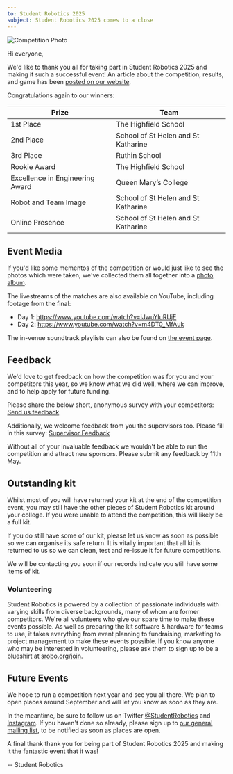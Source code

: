```yaml
---
to: Student Robotics 2025
subject: Student Robotics 2025 comes to a close
---
```


![Competition Photo](https://studentrobotics.org/images/content/blog/sr2025/sr2025-photo.jpg)

Hi everyone,

We'd like to thank you all for taking part in Student Robotics 2025 and making it such a successful event! An article about the competition, results, and game has been [posted on our website](https://studentrobotics.org/blog/2025-04-24-ths-win-sr2025/).

Congratulations again to our winners:

| Prize                           | Team
|---------------------------------|--------------------------------
| 1st Place                       | The Highfield School
| 2nd Place                       | School of St Helen and St Katharine
| 3rd Place                       | Ruthin School
| Rookie Award                    | The Highfield School
| Excellence in Engineering Award | Queen Mary’s College
| Robot and Team Image            | School of St Helen and St Katharine
| Online Presence                 | School of St Helen and St Katharine

## Event Media

If you'd like some mementos of the competition or would just like to see the photos which were taken, we've collected them all together into a [photo album](https://photos.app.goo.gl/4r4fTHbxAA3wtXWC8).

The livestreams of the matches are also available on YouTube, including footage from the final:

* Day 1: https://www.youtube.com/watch?v=iJwuYluRUjE
* Day 2: https://www.youtube.com/watch?v=m4DT0_MfAuk

The in-venue soundtrack playlists can also be found on [the event page](https://studentrobotics.org/events/sr2025/competition/#soundtrack).

## Feedback

We'd love to get feedback on how the competition was for you and your competitors this year, so we know what we did well, where we can improve, and to help apply for future funding.

Please share the below short, anonymous survey with your competitors: [Send us feedback](https://forms.gle/J1c5z8uzmHnxvGGK8)

Additionally, we welcome feedback from you the supervisors too. Please fill in this survey: [Supervisor Feedback](https://forms.gle/Z4oKARtXfdrPg6kX7)

Without all of your invaluable feedback we wouldn't be able to run the competition and attract new sponsors.
Please submit any feedback by 11th May.

## Outstanding kit

Whilst most of you will have returned your kit at the end of the competition event, you may still have the other pieces of Student Robotics kit around your college. If you were unable to attend the competition, this will likely be a full kit.

If you do still have some of our kit, please let us know as soon as possible so we can organise its safe return. It is vitally important that all kit is returned to us so we can clean, test and re-issue it for future competitions.

We will be contacting you soon if our records indicate you still have some items of kit.

### Volunteering

Student Robotics is powered by a collection of passionate individuals with varying skills from diverse backgrounds, many of whom are former competitors. We're all volunteers who give our spare time to make these events possible. As well as preparing the kit software & hardware for teams to use, it takes everything from event planning to fundraising, marketing to project management to make these events possible. If you know anyone who may be interested in volunteering, please ask them to sign up to be a blueshirt at [srobo.org/join](https://srobo.org/join). 

## Future Events

We hope to run a competition next year and see you all there. We plan to open places around September and will let you know as soon as they are.

In the meantime, be sure to follow us on Twitter [@StudentRobotics](https://twitter.com/studentrobotics) and [Instagram](https://www.instagram.com/student_robotics). If you haven't done so already, please sign up to [our general mailing list](https://studentrobotics.org/compete/), to be notified as soon as places are open.

A final thank thank you for being part of Student Robotics 2025 and making it the fantastic event that it was!

-- Student Robotics
